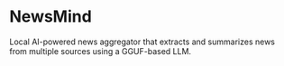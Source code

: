 # NewsMind
Local AI-powered news aggregator that extracts and summarizes news from multiple sources using a GGUF-based LLM.
